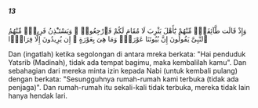 ##### 13

<span class="ayah">وَإِذْ قَالَت طَّآئِفَةٌۭ مِّنْهُمْ يَٰٓأَهْلَ يَثْرِبَ لَا مُقَامَ لَكُمْ فَٱرْجِعُوا۟ ۚ وَيَسْتَـْٔذِنُ فَرِيقٌۭ مِّنْهُمُ ٱلنَّبِىَّ يَقُولُونَ إِنَّ بُيُوتَنَا عَوْرَةٌۭ وَمَا هِىَ بِعَوْرَةٍ ۖ إِن يُرِيدُونَ إِلَّا فِرَارًۭا</span>

<span class="ayah_translation">Dan (ingatlah) ketika segolongan di antara mreka berkata: "Hai penduduk Yatsrib (Madinah), tidak ada tempat bagimu, maka kembalilah kamu". Dan sebahagian dari mereka minta izin kepada Nabi (untuk kembali pulang) dengan berkata: "Sesungguhnya rumah-rumah kami terbuka (tidak ada penjaga)". Dan rumah-rumah itu sekali-kali tidak terbuka, mereka tidak lain hanya hendak lari.</span>
